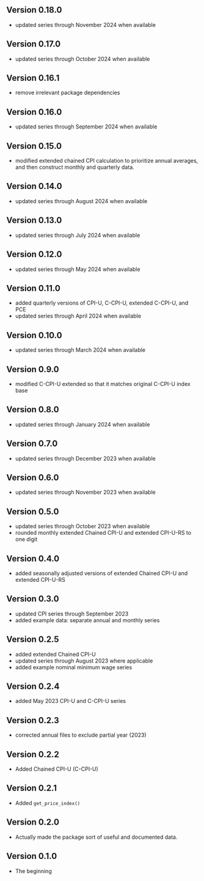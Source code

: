 ## Version 0.18.0
* updated series through November 2024 when available

## Version 0.17.0
* updated series through October 2024 when available

## Version 0.16.1
* remove irrelevant package dependencies

## Version 0.16.0
* updated series through September 2024 when available

## Version 0.15.0
* modified extended chained CPI calculation to prioritize annual averages, and then construct monthly and quarterly data.

## Version 0.14.0
* updated series through August 2024 when available

## Version 0.13.0
* updated series through July 2024 when available

## Version 0.12.0
* updated series through May 2024 when available

## Version 0.11.0
* added quarterly versions of CPI-U, C-CPI-U, extended C-CPI-U, and PCE 
* updated series through April 2024 when available

## Version 0.10.0
* updated series through March 2024 when available

## Version 0.9.0
* modified C-CPI-U extended so that it matches original C-CPI-U index base

## Version 0.8.0
* updated series through January 2024 when available

## Version 0.7.0
* updated series through December 2023 when available

## Version 0.6.0
* updated series through November 2023 when available

## Version 0.5.0
* updated series through October 2023 when available
* rounded monthly extended Chained CPI-U and extended CPI-U-RS to one digit

## Version 0.4.0
* added seasonally adjusted versions of extended Chained CPI-U and extended CPI-U-RS

## Version 0.3.0
* updated CPI series through September 2023
* added example data: separate annual and monthly series

## Version 0.2.5
* added extended Chained CPI-U
* updated series through August 2023 where applicable
* added example nominal minimum wage series

## Version 0.2.4
* added May 2023 CPI-U and C-CPI-U series

## Version 0.2.3
* corrected annual files to exclude partial year (2023)

## Version 0.2.2
* Added Chained CPI-U (C-CPI-U)

## Version 0.2.1
* Added `get_price_index()`

## Version 0.2.0
* Actually made the package sort of useful and documented data.

## Version 0.1.0
* The beginning
